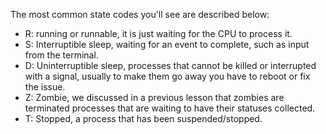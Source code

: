The most common state codes you'll see are described below:

- R: running or runnable, it is just waiting for the CPU to process it.
- S: Interruptible sleep, waiting for an event to complete, such as input from the terminal.
- D: Uninterruptible sleep, processes that cannot be killed or interrupted with a signal, usually to make them go away you have to reboot or fix the issue.
- Z: Zombie, we discussed in a previous lesson that zombies are terminated processes that are waiting to have their statuses collected.
- T: Stopped, a process that has been suspended/stopped.